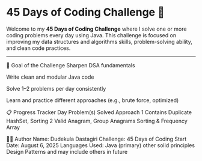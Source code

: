 #  45 Days of Coding Challenge 🚀

Welcome to my **45 Days of Coding Challenge** where I solve one or more coding problems every day using Java. This challenge is focused on improving my data structures and algorithms skills, problem-solving ability, and clean code practices.

---
📌 Goal of the Challenge
Sharpen DSA fundamentals

Write clean and modular Java code

Solve 1–2 problems per day consistently

Learn and practice different approaches (e.g., brute force, optimized)

📋 Progress Tracker
Day	Problem(s) Solved	Approach
1	Contains Duplicate	HashSet, Sorting
2	Valid Anagram, Group Anagrams	Sorting & Frequency Array

🙋‍♂️ Author
Name: Dudekula Dastagiri
Challenge: 45 Days of Coding
Start Date: August 6, 2025
Languages Used: Java (primary) other solid principles Design Patterns and may include others in future

